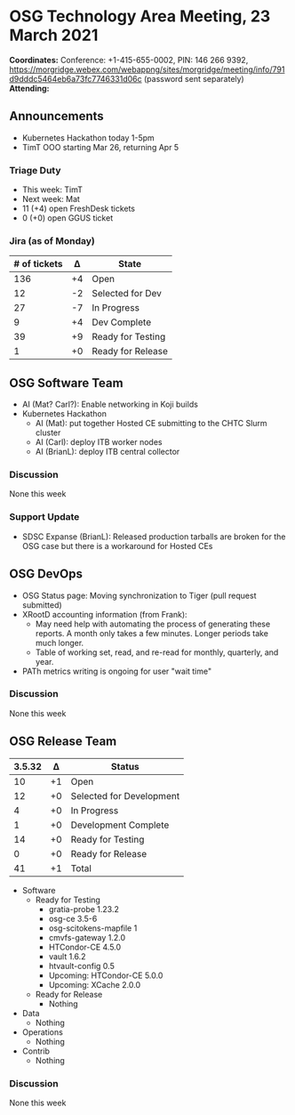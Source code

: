 # OSG Technology Area Meeting, 23 March 2021

**Coordinates:** Conference: +1-415-655-0002, PIN: 146 266 9392, <https://morgridge.webex.com/webappng/sites/morgridge/meeting/info/791d9dddc5464eb6a73fc7746331d06c> (password sent separately)  
**Attending:**   


## Announcements

-   Kubernetes Hackathon today 1-5pm
-   TimT OOO starting Mar 26, returning Apr 5


### Triage Duty

-   This week: TimT
-   Next week: Mat
-   11 (+4) open FreshDesk tickets
-   0 (+0) open GGUS ticket


### Jira (as of Monday)

| # of tickets | &Delta; | State             |
|------------ |------- |----------------- |
| 136          | +4      | Open              |
| 12           | -2      | Selected for Dev  |
| 27           | -7      | In Progress       |
| 9            | +4      | Dev Complete      |
| 39           | +9      | Ready for Testing |
| 1            | +0      | Ready for Release |


## OSG Software Team

-   AI (Mat? Carl?): Enable networking in Koji builds
-   Kubernetes Hackathon  
    -   AI (Mat): put together Hosted CE submitting to the CHTC Slurm cluster
    -   AI (Carl): deploy ITB worker nodes
    -   AI (BrianL): deploy ITB central collector


### Discussion

None this week  


### Support Update

-   SDSC Expanse (BrianL): Released production tarballs are broken for the OSG case but there is a workaround for Hosted CEs


## OSG DevOps

-   OSG Status page: Moving synchronization to Tiger (pull request submitted)
-   XRootD accounting information (from Frank):  
    -   May need help with automating the process of generating these reports.  A month only takes a few minutes.  Longer periods take much longer.
    -   Table of working set, read, and re-read for monthly, quarterly, and year.
-   PATh metrics writing is ongoing for user "wait time"


### Discussion

None this week  


## OSG Release Team

| 3.5.32 | &Delta; | Status                   |
| ------ | ------- | ------------------------ |
| 10     | +1      | Open                     |
| 12     | +0      | Selected for Development |
| 4      | +0      | In Progress              |
| 1      | +0      | Development Complete     |
| 14     | +0      | Ready for Testing        |
| 0      | +0      | Ready for Release        |
| 41     | +1      | Total                    |

-   Software  
    -   Ready for Testing  
        -   gratia-probe 1.23.2
        -   osg-ce 3.5-6
        -   osg-scitokens-mapfile 1
        -   cmvfs-gateway 1.2.0
        -   HTCondor-CE 4.5.0
        -   vault 1.6.2
        -   htvault-config 0.5
        -   Upcoming: HTCondor-CE 5.0.0
        -   Upcoming: XCache 2.0.0
    -   Ready for Release  
        -   Nothing
-   Data  
    -   Nothing
-   Operations  
    -   Nothing
-   Contrib  
    -   Nothing


### Discussion

None this week
